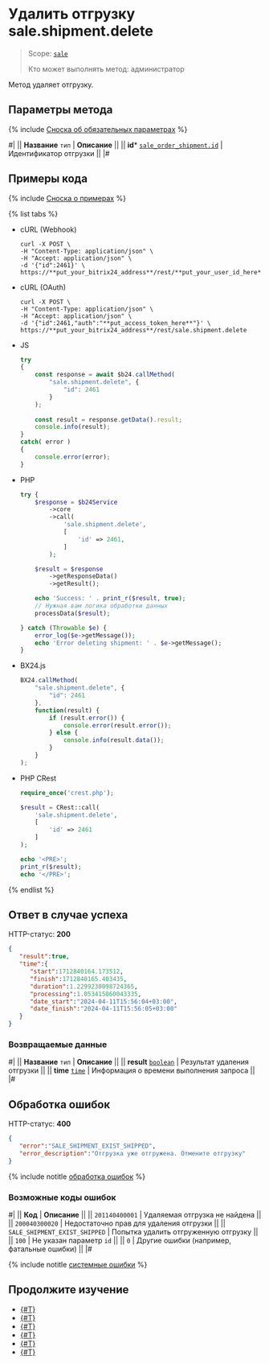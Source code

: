 # Удалить отгрузку sale.shipment.delete

> Scope: [`sale`](../../scopes/permissions.md)
>
> Кто может выполнять метод: администратор

Метод удаляет отгрузку. 

## Параметры метода

{% include [Сноска об обязательных параметрах](../../../_includes/required.md) %}

#|
|| **Название**
`тип` | **Описание** ||
|| **id***
[`sale_order_shipment.id`](../data-types.md) | Идентификатор отгрузки ||
|#

## Примеры кода

{% include [Сноска о примерах](../../../_includes/examples.md) %}

{% list tabs %}

- cURL (Webhook)

    ```http
    curl -X POST \
    -H "Content-Type: application/json" \
    -H "Accept: application/json" \
    -d '{"id":2461}' \
    https://**put_your_bitrix24_address**/rest/**put_your_user_id_here**/**put_your_webbhook_here**/sale.shipment.delete
    ```

- cURL (OAuth)

    ```http
    curl -X POST \
    -H "Content-Type: application/json" \
    -H "Accept: application/json" \
    -d '{"id":2461,"auth":"**put_access_token_here**"}' \
    https://**put_your_bitrix24_address**/rest/sale.shipment.delete
    ```

- JS


    ```js
    try
    {
    	const response = await $b24.callMethod(
    		"sale.shipment.delete", {
    			"id": 2461
    		}
    	);
    	
    	const result = response.getData().result;
    	console.info(result);
    }
    catch( error )
    {
    	console.error(error);
    }
    ```

- PHP


    ```php
    try {
        $response = $b24Service
            ->core
            ->call(
                'sale.shipment.delete',
                [
                    'id' => 2461,
                ]
            );
    
        $result = $response
            ->getResponseData()
            ->getResult();
    
        echo 'Success: ' . print_r($result, true);
        // Нужная вам логика обработки данных
        processData($result);
    
    } catch (Throwable $e) {
        error_log($e->getMessage());
        echo 'Error deleting shipment: ' . $e->getMessage();
    }
    ```

- BX24.js

    ```js
    BX24.callMethod(
        "sale.shipment.delete", {
            "id": 2461
        },
        function(result) {
            if (result.error()) {
                console.error(result.error());
            } else {
                console.info(result.data());
            }
        }
    );
    ```

- PHP CRest

    ```php
    require_once('crest.php');

    $result = CRest::call(
        'sale.shipment.delete',
        [
            'id' => 2461
        ]
    );

    echo '<PRE>';
    print_r($result);
    echo '</PRE>';
    ```

{% endlist %}

## Ответ в случае успеха

HTTP-статус: **200**

```json
{
   "result":true,
   "time":{
      "start":1712840164.173512,
      "finish":1712840165.403435,
      "duration":1.2299230098724365,
      "processing":1.053415060043335,
      "date_start":"2024-04-11T15:56:04+03:00",
      "date_finish":"2024-04-11T15:56:05+03:00"
   }
}
```

### Возвращаемые данные

#|
|| **Название**
`тип` | **Описание** ||
|| **result**
[`boolean`](../../data-types.md) | Результат удаления отгрузки ||
|| **time**
[`time`](../../data-types.md) | Информация о времени выполнения запроса ||
|#

## Обработка ошибок

HTTP-статус: **400**

```json
{
   "error":"SALE_SHIPMENT_EXIST_SHIPPED",
   "error_description":"Отгрузка уже отгружена. Отмените отгрузку"
}
```

{% include notitle [обработка ошибок](../../../_includes/error-info.md) %}

### Возможные коды ошибок

#|
|| **Код** | **Описание** ||
|| `201140400001` | Удаляемая отгрузка не найдена ||
|| `200040300020` | Недостаточно прав для удаления отгрузки ||
|| `SALE_SHIPMENT_EXIST_SHIPPED` | Попытка удалить отгруженную отгрузку ||
|| `100` | Не указан параметр `id` ||
|| `0` | Другие ошибки (например, фатальные ошибки) ||
|#

{% include notitle [системные ошибки](../../../_includes/system-errors.md) %}

## Продолжите изучение

- [{#T}](./index.md)
- [{#T}](./sale-shipment-add.md)
- [{#T}](./sale-shipment-get.md)
- [{#T}](./sale-shipment-list.md)
- [{#T}](./sale-shipment-update.md)
- [{#T}](./sale-shipment-get-fields.md)